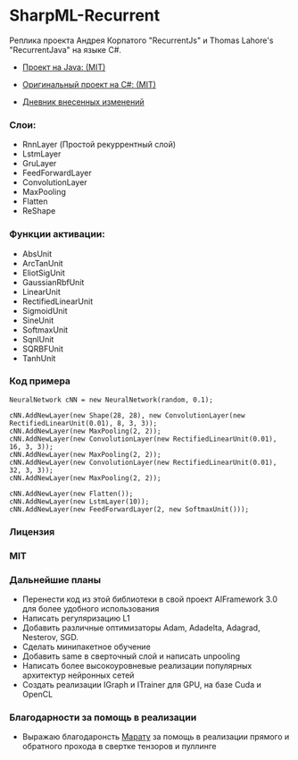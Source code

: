 # SharpML-Recurrent
Реплика проекта Андрея Корпатого "RecurrentJs" и Thomas Lahore's "RecurrentJava" на языке C#.

* [Проект на Java: (MIT)](https://github.com/evolvingstuff/RecurrentJava)

* [Оригинальный проект на C#: (MIT)](https://github.com/andrewfry/SharpML-Recurrent)

* [Дневник внесенных изменений](https://github.com/zaharPonimash/SharpML-Recurrent/blob/master/%D0%98%D0%B7%D0%BC%D0%B5%D0%BD%D0%B5%D0%BD%D0%B8%D1%8F.md)

### Слои:

* RnnLayer (Простой рекуррентный слой)
* LstmLayer
* GruLayer
* FeedForwardLayer
* ConvolutionLayer
* MaxPooling
* Flatten
* ReShape

### Функции активации:

* AbsUnit
* ArcTanUnit
* EliotSigUnit
* GaussianRbfUnit
* LinearUnit
* RectifiedLinearUnit
* SigmoidUnit
* SineUnit
* SoftmaxUnit
* SqnlUnit
* SQRBFUnit
* TanhUnit

### Код примера

```
NeuralNetwork cNN = new NeuralNetwork(random, 0.1);

cNN.AddNewLayer(new Shape(28, 28), new ConvolutionLayer(new RectifiedLinearUnit(0.01), 8, 3, 3));
cNN.AddNewLayer(new MaxPooling(2, 2));
cNN.AddNewLayer(new ConvolutionLayer(new RectifiedLinearUnit(0.01), 16, 3, 3));
cNN.AddNewLayer(new MaxPooling(2, 2));
cNN.AddNewLayer(new ConvolutionLayer(new RectifiedLinearUnit(0.01), 32, 3, 3));
cNN.AddNewLayer(new MaxPooling(2, 2));

cNN.AddNewLayer(new Flatten());
cNN.AddNewLayer(new LstmLayer(10));
cNN.AddNewLayer(new FeedForwardLayer(2, new SoftmaxUnit()));
```

### Лицензия
### MIT

### Дальнейшие планы
* Перенести код из этой библиотеки в свой проект AIFramework 3.0 для более удобного использования
* Написать регуляризацию L1
* Добавить различные оптимизаторы Adam, Adadelta, Adagrad, Nesterov, SGD.
* Сделать минипакетное обучение
* Добавить same в сверточный слой и написать unpooling
* Написать более высокоуровневые реализации популярных архитектур нейронных сетей
* Создать реализации IGraph и ITrainer для GPU, на базе Cuda и OpenCL

### Благодарности за помощь в реализации
* Выражаю благодаронсть [Марату](https://github.com/PotaninMarat) за помощь в реализации прямого и обратного прохода в свертке тензоров и пуллинге
